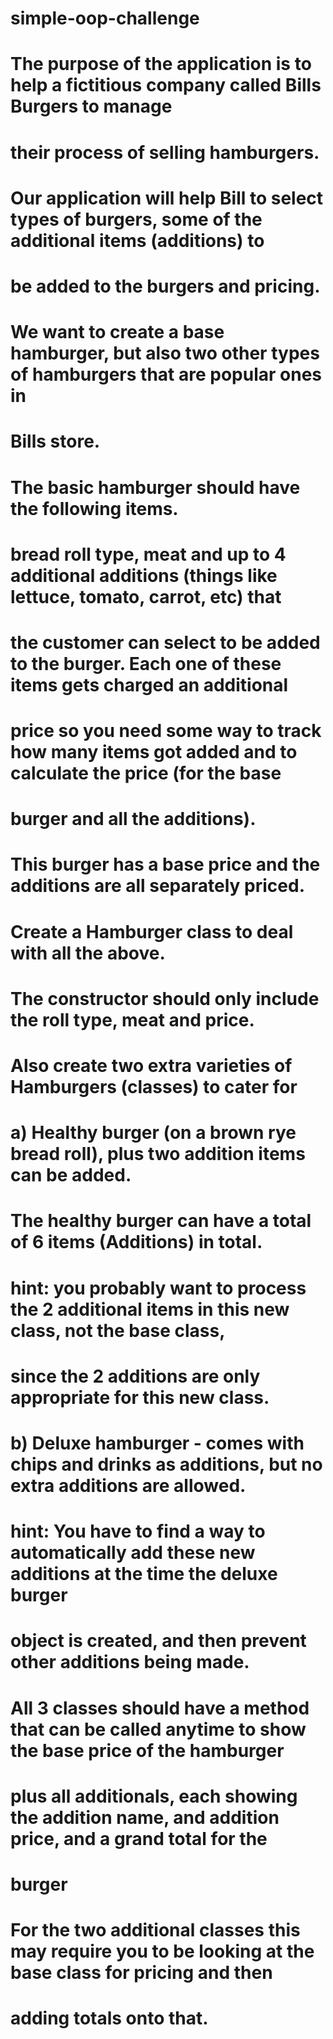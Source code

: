 # simple-oop-challenge

# The purpose of the application is to help a fictitious company called Bills Burgers to manage
# their process of selling hamburgers.
# Our application will help Bill to select types of burgers, some of the additional items (additions) to
# be added to the burgers and pricing.
# We want to create a base hamburger, but also two other types of hamburgers that are popular ones in
# Bills store.
# The basic hamburger should have the following items.
# bread roll type, meat and up to 4 additional additions (things like lettuce, tomato, carrot, etc) that
# the customer can select to be added to the burger. Each one of these items gets charged an additional
# price so you need some way to track how many items got added and to calculate the price (for the base
# burger and all the additions).
# This burger has a base price and the additions are all separately priced.
# Create a Hamburger class to deal with all the above.
# The constructor should only include the roll type, meat and price.
# Also create two extra varieties of Hamburgers (classes) to cater for
# a) Healthy burger (on a brown rye bread roll), plus two addition items can be added.
# The healthy burger can have a total of 6 items (Additions) in total.
# hint:  you probably want to process the 2 additional items in this new class, not the base class,
# since the 2 additions are only appropriate for this new class.
# b) Deluxe hamburger - comes with chips and drinks as additions, but no extra additions are allowed.
# hint:  You have to find a way to automatically add these new additions at the time the deluxe burger
# object is created, and then prevent other additions being made.
# All 3 classes should have a method that can be called anytime to show the base price of the hamburger
# plus all additionals, each showing the addition name, and addition price, and a grand total for the
# burger
# For the two additional classes this may require you to be looking at the base class for pricing and then
# adding totals onto that.

